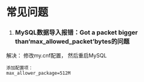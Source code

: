 # 常见问题





1. ### MySQL数据导入报错：Got a packet bigger than‘max_allowed_packet’bytes的问题

解决： 修改my.cnf配置， 然后重启MySQL

```
添加配置项：
max_allower_package=512M
```

